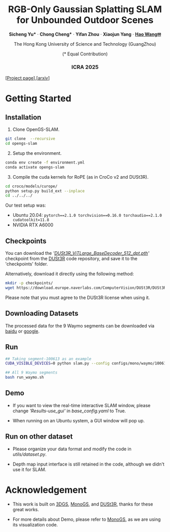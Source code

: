 

<p align="center">
  <h1 align="center"> RGB-Only Gaussian Splatting SLAM for Unbounded Outdoor Scenes
  </h1>
  <p align="center">
    <a ><strong>Sicheng Yu*</strong></a>
    ·
    <a ><strong>Chong Cheng*</strong></a>
    ·
    <a ><strong>Yifan Zhou</strong></a>
    ·
    <a ><strong>Xiaojun Yang</strong></a>
    ·
    <a href="https://wanghao.tech//"><strong>Hao Wang✉</strong></a>
  </p>
  <p align="center">The Hong Kong University of Science and Technology (GuangZhou)</p>
  <p align="center">(* Equal Contribution)</p>

  <h3 align="center"> ICRA 2025</h3>

[[Project page](https://3dagentworld.github.io/opengs-slam/)],[[arxiv](https://arxiv.org/abs/2502.15633)]  



# Getting Started

## Installation

1. Clone OpenGS-SLAM.

```bash
git clone  --recursive
cd opengs-slam
```

2. Setup the environment.

```bash
conda env create -f environment.yml
conda activate opengs-slam
```

3. Compile the cuda kernels for RoPE (as in CroCo v2 and DUSt3R).

```bash
cd croco/models/curope/
python setup.py build_ext --inplace
cd ../../../
```

Our test setup was:

- Ubuntu 20.04: `pytorch==2.1.0 torchvision==0.16.0 torchaudio==2.1.0 cudatoolkit=11.8`
- NVIDIA RTX A6000

## Checkpoints

You can download the *'<u>DUSt3R_ViTLarge_BaseDecoder_512_dpt.pth</u>'* checkpoint from the [DUSt3R](https://github.com/naver/dust3r) code repository, and save it to the 'checkpoints' folder.

Alternatively, download it directly using the following method:

```bash
mkdir -p checkpoints/
wget https://download.europe.naverlabs.com/ComputerVision/DUSt3R/DUSt3R_ViTLarge_BaseDecoder_512_dpt.pth -P checkpoints/
```

Please note that you must agree to the DUSt3R license when using it.

## Downloading Datasets

The processed data for the 9 Waymo segments can be downloaded via [baidu](https://pan.baidu.com/s/1I1rnB6B8k2d4wzcRMT6gjA?pwd=omcg ) or [google](https://drive.google.com/drive/folders/1xUyNuNzUtsvZIV_q5Qz9zIXMGoMbLuCr?usp=sharing).

## Run

```bash
## Taking segment-100613 as an example
CUDA_VISIBLE_DEVICES=0 python slam.py --config configs/mono/waymo/100613.yaml

## All 9 Waymo segments
bash run_waymo.sh
```

## Demo

- If you want to view the real-time interactive SLAM window, please change *'Results-use_gui'* in *base_config.yaml* to True.

- When running on an Ubuntu system, a GUI window will pop up.

## Run on other dataset

- Please organize your data format and modify the code in *utils/dataset.py*.

- Depth map input interface is still retained in the code, although we didn't use it for SLAM.



# Acknowledgement

- This work is built on [3DGS](https://github.com/graphdeco-inria/gaussian-splatting),  [MonoGS](https://github.com/muskie82/MonoGS),  and [DUSt3R](https://github.com/naver/dust3r), thanks for these great works.

- For more details about Demo, please refer to [MonoGS](https://github.com/muskie82/MonoGS), as we are using its visualization code.

  



